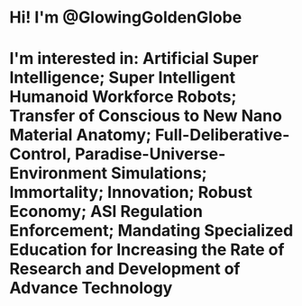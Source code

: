 <h1>Hi! I'm @GlowingGoldenGlobe<h1>
I'm interested in: Artificial Super Intelligence; Super Intelligent Humanoid Workforce Robots; Transfer of Conscious to New Nano Material Anatomy; Full-Deliberative-Control, Paradise-Universe-Environment Simulations; Immortality; Innovation; Robust Economy; ASI Regulation Enforcement; Mandating Specialized Education for Increasing the Rate of Research and Development of Advance Technology
